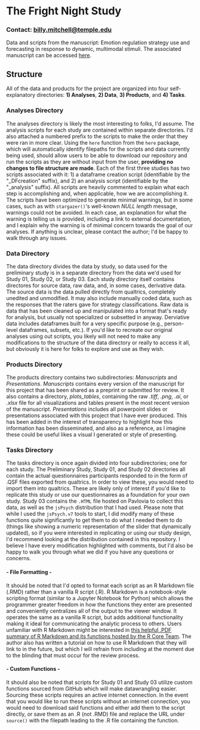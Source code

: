 # The Fright Night Study
### Contact: billy.mitchell@temple.edu
Data and scripts from the manuscript: Emotion regulation strategy use and forecasting in response to dynamic, multimodal stimuli. The associated manuscript can be accessed [here](https://psycnet.apa.org/record/2025-69231-001).

## Structure
All of the data and products for the project are organized into four self-explanatory directories: **1) Analyses**, **2) Data**, **3) Products**, and **4) Tasks**. 

### Analyses Directory
The analyses directory is likely the most interesting to folks, I'd assume. The analysis scripts for each study are contained within separate directories. I'd also attached a numbered prefix to the scripts to make the order that they were ran in more clear. Using the `here` function from the `here` package, which will automatically identify filepaths for the scripts and data currently being used, should allow users to be able to download our repository and run the scripts as they are without input from the user, **providing no changes to file structure are made**. Each of the first three studies has two scripts associated with it: 1) a dataframe creation script (identifiable by the "_DFcreation" suffix), and 2) an analysis script (identifiable by the "_analysis" suffix). All scripts are heavily commented to explain what each step is accomplishing and, when applicable, how we are accomplishing it. The scripts have been optimized to generate minimal warnings, but in some cases, such as with ```stargazer()```'s well-known *NULL length* message, warnings could not be avoided. In each case, an explanation for what the warning is telling us is provided, including a link to external documentation, and I explain why the warning is of minimal concern towards the goal of our analyses. If anything is unclear, please contact the author; I'd be happy to walk through any issues.  

### Data Directory
The data directory divides the data by study, so data used for the preliminary study is in a separate directory from the data we'd used for Study 01, Study 02, or Study 03. Each study directory itself contains directores for source data, raw data, and, in some cases, derivative data. The source data is the data pulled directly from qualtrics, completely unedited and unmodified. It may also include manually coded data, such as the responses that the raters gave for strategy classifications. Raw data is data that has been cleaned up and manipulated into a format that's ready for analysis, but usually not specialized or subsetted in anyway. Derviative data includes dataframes built for a very specific purpose (e.g., person-level dataframes, subsets, etc.). If you'd like to recreate our original analyses using out scripts, you likely will not need to make any modifications to the structure of the data directory or really to access it all, but obviously it is here for folks to explore and use as they wish.

### Products Directory
The products directory contains two subdirectories: *Manuscripts* and *Presentations*. *Manuscripts* contains every version of the manuscript for this project that has been shared as a preprint or submitted for review. It also contains a directory, *plots_tables*, containing the raw *.tiff*, *.png*, *.ai*, or *.xlsx* file for all visualizations and tables present in the most recent version of the manuscript. *Presentations* includes all powerpoint slides or presentations associated with this project that I have ever produced. This has been added in the interest of transparency to highlight how this information has been disseminated, and also as a reference, as I imagine these could be useful likes a visual I generated or style of presenting.

### Tasks Directory
The tasks directory is once again divided into four subdirectories; one for each study. The Preliminary Study, Study 01, and Study 02 directories all contain the actual questionnaires participants responded to in the form of .QSF files exported from qualtrics. In order to view these, you would need to import them into qualtrics. These are likely only of interest if you'd like to replicate this study or use our questionnaires as a foundation for your own study. Study 03 contains the `.HTML` file hosted on Pavlovia to collect this data, as well as the `jsPsych` distribution that I had used. Please note that while I used the `jsPsych.v7` tools to start, I did modify many of these functions quite significantly to get them to do what I needed them to do (things like showing a numeric representation of the slider that dynamically updated), so if you were interested in replicating or using our study design, I'd recommend looking at the distribution contained in this repository. I believe I have every modification highlighted with comments, but I'd also be happy to walk you through what we did if you have any questions or concerns. 

#### - File Formatting -
It should be noted that I'd opted to format each script as an R Markdown file (.RMD) rather than a vanilla R script (.R). R Markdown is a notebook-style scripting format (similar to a Jupyter Notebook for Python) which allows the programmer greater freedom in how the functions they enter are presented and conveniently centralizes all of the output to the viewer window. It operates the same as a vanilla R script, but adds additional functionality making it ideal for communicating the analytic process to others. Users unfamiliar with R Markdown might be interested in [this helpful .PDF summary of R Markdown and its functions hosted by the R Core Team](https://www.rstudio.com/wp-content/uploads/2015/02/rmarkdown-cheatsheet.pdf). The author also has written a tutorial on how to use R Markdown that they will link to in the future, but which I will refrain from including at the moment due to the blinding that must occur for the review process.  

#### - Custom Functions -
It should also be noted that scripts for Study 01 and Study 03 utilize custom functions sourced from GitHub which will make datawrangling easier. Sourcing these scripts requires an active internet connection. In the event that you would like to run these scripts without an internet connection, you would need to download said functions and either add them to the script directly, or save them as an .R (not .RMD) file and replace the URL under ```source()``` with the filepath leading to the .R file containing the function.  
